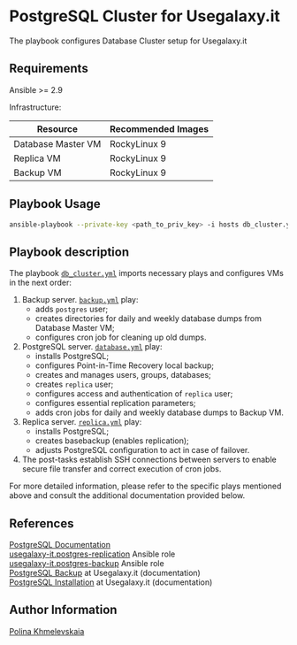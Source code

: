 # PostgreSQL Cluster for Usegalaxy.it

The playbook configures Database Cluster setup for Usegalaxy.it

## Requirements

Ansible >= 2.9

Infrastructure:  

| Resource           | Recommended Images |
| ------------------ | ------------------ |
| Database Master VM | RockyLinux 9       |
| Replica VM         | RockyLinux 9       |
| Backup VM          | RockyLinux 9       |

## Playbook Usage
```bash
ansible-playbook --private-key <path_to_priv_key> -i hosts db_cluster.yml
```
## Playbook description

The playbook [`db_cluster.yml`](https://github.com/usegalaxy-it/infrastructure-playbook/blob/master/db_cluster.yml) imports necessary plays and configures VMs in the next order:
1. Backup server. [`backup.yml`](https://github.com/usegalaxy-it/infrastructure-playbook/blob/master/backup.yml) play:
   - adds `postgres` user;   
   - creates directories for daily and weekly database dumps from Database Master VM;  
   - configures cron job for cleaning up old dumps.
2. PostgreSQL server. [`database.yml`](https://github.com/usegalaxy-it/infrastructure-playbook/blob/master/database.yml) play:
   - installs PostgreSQL;  
   - configures Point-in-Time Recovery local backup;  
   - creates and manages users, groups, databases;   
   - creates `replica` user;  
   - configures access and authentication of `replica` user;  
   - configures essential replication parameters;  
   - adds cron jobs for daily and weekly database dumps to Backup VM.  
3. Replica server. [`replica.yml`](https://github.com/usegalaxy-it/infrastructure-playbook/blob/master/replica.yml) play:
   - installs PostgreSQL;  
   - creates basebackup (enables replication);  
   - adjusts PostgreSQL configuration to act in case of failover.
4. The post-tasks establish SSH connections between servers to enable secure file transfer and correct execution of cron jobs.  
  
For more detailed information, please refer to the specific plays mentioned above and consult the additional documentation provided below.

## References

[PostgreSQL Documentation](https://www.postgresql.org/docs/)  
[usegalaxy-it.postgres-replication](https://github.com/usegalaxy-it/usegalaxy-it.postgres-replication) Ansible role  
[usegalaxy-it.postgres-backup](https://github.com/usegalaxy-it/usegalaxy-it.postgres-backup) Ansible role  
[PostgreSQL Backup](https://github.com/usegalaxy-it/documentation/blob/main/postgresql_backup.md) at Usegalaxy.it (documentation)    
[PostgreSQL Installation](https://github.com/usegalaxy-it/documentation/blob/main/postgresql_installation.md) at Usegalaxy.it (documentation)  

## Author Information

[Polina Khmelevskaia](https://github.com/po-khmel)